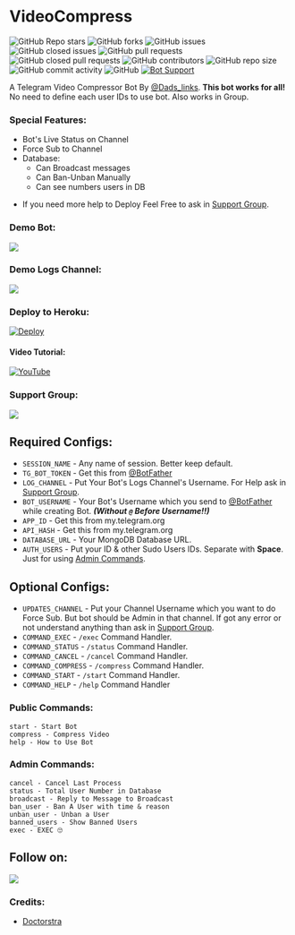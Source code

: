 # VideoCompress
![GitHub Repo stars](https://img.shields.io/github/stars/Doctorstra/videocompress?color=blue&style=flat)
![GitHub forks](https://img.shields.io/github/forks/Doctorstra/VideoCompress?color=green&style=flat)
![GitHub issues](https://img.shields.io/github/issues/Doctorstra/VideoCompress)
![GitHub closed issues](https://img.shields.io/github/issues-closed/Doctorstra/VideoCompress)
![GitHub pull requests](https://img.shields.io/github/issues-pr/Doctorstra/VideoCompress)
![GitHub closed pull requests](https://img.shields.io/github/issues-pr-closed/Doctorstra/VideoCompress)
![GitHub contributors](https://img.shields.io/github/contributors/Doctorstra/VideoCompress?style=flat)
![GitHub repo size](https://img.shields.io/github/repo-size/Doctorstra/VideoCompress?color=red)
![GitHub commit activity](https://img.shields.io/github/commit-activity/m/Doctorstra/VideoCompress)
![GitHub](https://img.shields.io/github/license/Doctorstra/VideoCompress)
[![Bot Support](https://img.shields.io/badge/Video%20Compress%20Bot-support%20group-blue)](https://t.me/Dads_links)


A Telegram Video Compressor Bot By [@Dads_links](https://t.me/Dads_links). **This bot works for all!** No need to define each user IDs to use bot. Also works in Group.

### Special Features:
- Bot's Live Status on Channel
- Force Sub to Channel
- Database:
	- Can Broadcast messages
	- Can Ban-Unban Manually
	- Can see numbers users in DB

* If you need more help to Deploy Feel Free to ask in [Support Group](https://t.me/linux_repo).

### Demo Bot:
<a href="https://t.me/VidCom_Robot"><img src="https://img.shields.io/badge/Demo-Telegram%20Bot-blue.svg?logo=telegram"></a>

### Demo Logs Channel:
<a href="https://t.me/VideoCompressLogs"><img src="https://img.shields.io/badge/Demo-Bot%20Logs%20Channel-blue.svg?logo=telegram"></a>

### Deploy to Heroku:
[![Deploy](https://www.herokucdn.com/deploy/button.svg)](https://heroku.com/deploy?template=https://github.com/Doctorstra/videocompress)


#### Video Tutorial:
[![YouTube](https://img.shields.io/badge/YouTube-Video%20Tutorial-red?logo=youtube)](https://youtu.be/gMRsSqaUkio)

### Support Group:
<a href="https://t.me/Dads_links"><img src="https://img.shields.io/badge/Telegram-Join%20Telegram%20Group-blue.svg?logo=telegram"></a>

## Required Configs:
* `SESSION_NAME` - Any name of session. Better keep default.
* `TG_BOT_TOKEN` - Get this from [@BotFather](https://t.me/BotFather)
* `LOG_CHANNEL` - Put Your Bot's Logs Channel's Username. For Help ask in [Support Group](https://t.me/linux_repo).
* `BOT_USERNAME` - Your Bot's Username which you send to [@BotFather](https://t.me/BotFather) while creating Bot. ***(Without `@` Before Username!!)***
* `APP_ID` - Get this from my.telegram.org
* `API_HASH` - Get this from my.telegram.org
* `DATABASE_URL` - Your MongoDB Database URL.
* `AUTH_USERS` - Put your ID & other Sudo Users IDs. Separate with **Space**. Just for using [Admin Commands](https://github.com/AbirHasan2005/VideoCompress#admin-commands).

## Optional Configs:
* `UPDATES_CHANNEL` - Put your Channel Username which you want to do Force Sub. But bot should be Admin in that channel. If got any error or not understand anything than ask in [Support Group](https://t.me/linux_repo).
* `COMMAND_EXEC` - `/exec` Command Handler.
* `COMMAND_STATUS` - `/status` Command Handler.
* `COMMAND_CANCEL` - `/cancel` Command Handler.
* `COMMAND_COMPRESS` - `/compress` Command Handler.
* `COMMAND_START` - `/start` Command Handler.
* `COMMAND_HELP` - `/help` Command Handler

### Public Commands:
```
start - Start Bot
compress - Compress Video
help - How to Use Bot
```

### Admin Commands:
```
cancel - Cancel Last Process
status - Total User Number in Database
broadcast - Reply to Message to Broadcast
ban_user - Ban A User with time & reason
unban_user - Unban a User
banned_users - Show Banned Users
exec - EXEC 🙄
```

## Follow on:
<p align="left">
<a href="https://github.com/Doctorstra"><img src="https://img.shields.io/badge/GitHub-Follow%20on%20GitHub-inactive.svg?logo=github"></a>
</p>


### Credits:
* [Doctorstra](https://github.com/Doctorstra)
